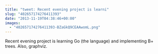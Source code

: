 ```yaml
---
title: "tweet: Recent evening project is learni"
slug: "402657174276411393"
date: "2013-11-19T04:38:46+00:00"
images:
  - "402657174276411393-BZaGkQ9CEAAwomL.png"
---
```

Recent evening project is learning Go (the language) and implementing B+ trees. Also, graphviz. 